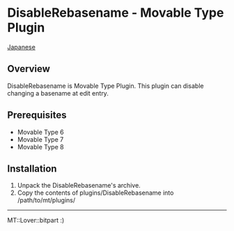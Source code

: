 DisableRebasename - Movable Type Plugin
=================

[Japanese](README.ja.md)

## Overview

DisableRebasename is Movable Type Plugin. This plugin can disable changing a basename at edit entry.

## Prerequisites

* Movable Type 6
* Movable Type 7
* Movable Type 8

## Installation

1. Unpack the DisableRebasename's archive.
1. Copy the contents of plugins/DisableRebasename into /path/to/mt/plugins/

---
MT::Lover::bitpart :)
